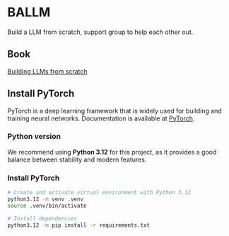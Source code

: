 # BALLM
Build a LLM from scratch, support group to help each other out.

## Book
[Building LLMs from scratch](https://accenture.percipio.com/books/f5d014e3-4914-4647-9451-a42195def2da)

## Install PyTorch
PyTorch is a deep learning framework that is widely used for building and training neural networks. Documentation is available at [PyTorch](https://pytorch.org/docs/stable/index.html).

### Python version
We recommend using **Python 3.12** for this project, as it provides a good balance between stability and modern features.

### Install PyTorch

```bash
# Create and activate virtual environment with Python 3.12
python3.12 -m venv .venv
source .venv/bin/activate

# Install dependencies
python3.12 -m pip install -r requirements.txt
```
